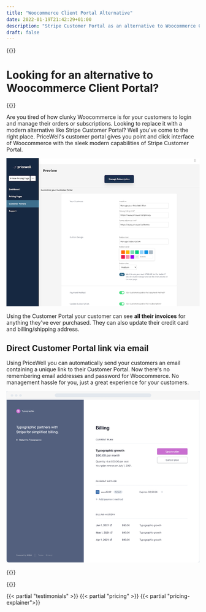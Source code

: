 ```yaml
---
title: "Woocommerce Client Portal Alternative"
date: 2022-01-19T21:42:29+01:00
description: "Stripe Customer Portal as an alternative to Woocommerce Client Portal"
draft: false
---
```


{{<rawhtml>}}
<div class="post-wrapper">
<div class="mb-2 md:mb-4 lg:mb-8">
        <h1 class="text-gray-800 text-3xl md:text-4xl lg:text-5xl font-bold">
            Looking for an alternative to Woocommerce Client Portal?
        </h1>
        </div>
{{</rawhtml>}}

Are you tired of how clunky Woocommerce is for your customers to login and manage their orders or subscriptions. Looking to replace it with a modern alternative like Stripe Customer Portal? Well you've come to the right place. PriceWell's customer portal gives you point and click interface of Woocommerce with the sleek modern capabilities of Stripe Customer Portal.

<img src='img/customer-portal.png' class="rounded-lg shadow-2xl" alt="" />

Using the Customer Portal your customer can see **all their invoices** for anything they've ever purchased. They can also update their credit card and billing/shipping address.

## Direct Customer Portal link via email

Using PriceWell you can automatically send your customers an email containing a unique link to their Customer Portal. Now there's no remembering email addresses and password for Woocommerce. No management hassle for you, just a great experience for your customers.

<img src='img/stripe-customer-portal.png' class="rounded-lg shadow-2xl" alt="" />

{{<rawhtml>}}
        </div>
{{</rawhtml>}}

{{< partial "testimonials" >}}
{{< partial "pricing" >}}
{{< partial "pricing-explainer">}}